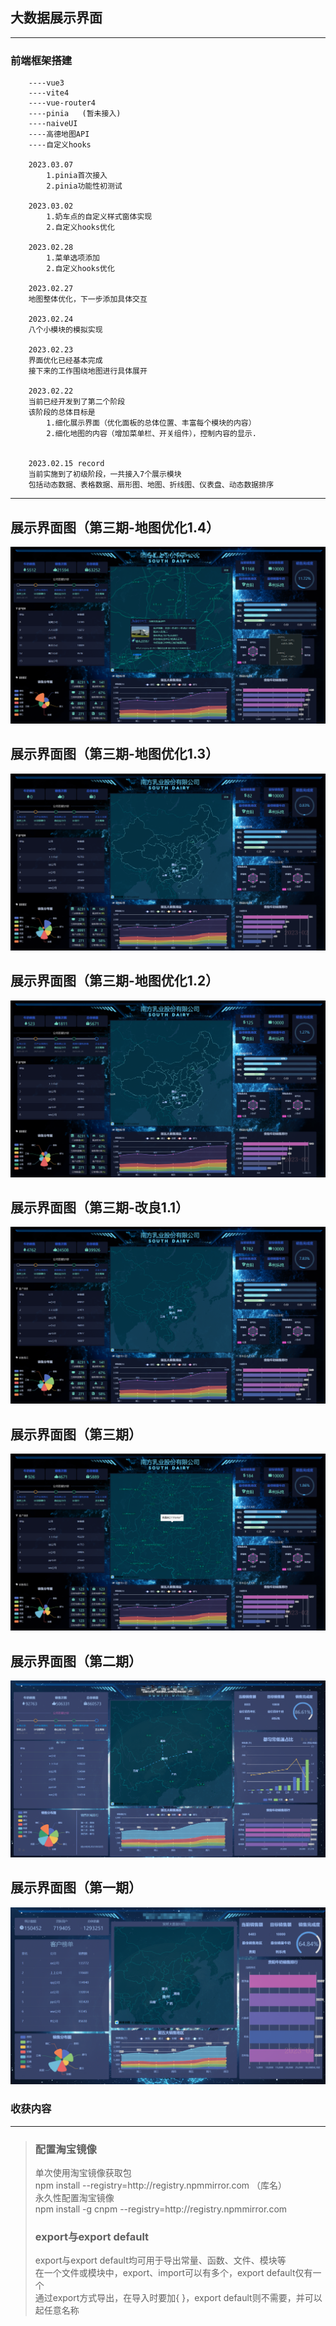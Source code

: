 ## 大数据展示界面

----
### 前端框架搭建
```
    ----vue3
    ----vite4
    ----vue-router4
    ----pinia   (暂未接入)
    ----naiveUI
    ----高德地图API
    ----自定义hooks
    
    2023.03.07
        1.pinia首次接入
        2.pinia功能性初测试
    
    2023.03.02
        1.奶车点的自定义样式窗体实现
        2.自定义hooks优化
    
    2023.02.28
        1.菜单选项添加
        2.自定义hooks优化
    
    2023.02.27
    地图整体优化，下一步添加具体交互
    
    2023.02.24
    八个小模块的模拟实现
    
    2023.02.23
    界面优化已经基本完成
    接下来的工作围绕地图进行具体展开
    
    2023.02.22
    当前已经开发到了第二个阶段
    该阶段的总体目标是
        1.细化展示界面（优化面板的总体位置、丰富每个模块的内容）
        2.细化地图的内容（增加菜单栏、开关组件），控制内容的显示.
    
    
    2023.02.15 record
    当前实施到了初级阶段，一共接入7个展示模块
    包括动态数据、表格数据、扇形图、地图、折线图、仪表盘、动态数据排序
```
----
## 展示界面图（第三期-地图优化1.4）

![img.png](picture/panel_seven.png)


## 展示界面图（第三期-地图优化1.3）

![img.png](picture/panel_six.png)

## 展示界面图（第三期-地图优化1.2）

![img.png](picture/panel_five.png)

## 展示界面图（第三期-改良1.1）

![img.png](picture/panel_four.png)

## 展示界面图（第三期）

![img.png](picture/panel_three.png)

## 展示界面图（第二期）

![img_1.png](picture/panel_tow.png)

## 展示界面图（第一期）

![img.png](picture/panel_one.png)


















### 收获内容

----------
> <h3>配置淘宝镜像</h3>
> 单次使用淘宝镜像获取包<br>
> npm install --registry=http://registry.npmmirror.com （库名）<br>
> 永久性配置淘宝镜像 <br>
> npm install -g cnpm --registry=http://registry.npmmirror.com <br>
> <h3>export与export default</h3>
> export与export default均可用于导出常量、函数、文件、模块等 <br>
>在一个文件或模块中，export、import可以有多个，export default仅有一个 <br>
>通过export方式导出，在导入时要加{ }，export default则不需要，并可以起任意名称 <br>